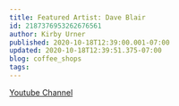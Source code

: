 ```yaml
---
title: Featured Artist: Dave Blair
id: 2187376953262676561
author: Kirby Urner
published: 2020-10-18T12:39:00.001-07:00
updated: 2020-10-18T12:39:51.375-07:00
blog: coffee_shops
tags: 
---
```


[Youtube Channel](https://www.youtube.com/channel/UCnvC7-_psQKJf31YpfnVlPQ)
